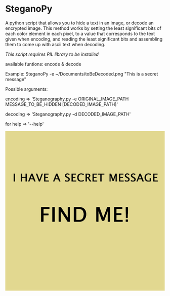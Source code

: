 # SteganoPy
 A python script that allows you to hide a text in an image, or decode an encrypted image.
  This method works by setting the least significant bits of each color element in each pixel,
to a value that corresponds to the text given when encoding, and reading the least significant 
bits and assembling them to come up with ascii text when decoding.

*This script requires PIL library to be installed*

available funtions: encode & decode

Example: SteganoPy -e ~/Documents/toBeDecoded.png "This is a secret message"

Possible arguments:

encoding => 'Steganography.py -e ORIGINAL_IMAGE_PATH MESSAGE_TO_BE_HIDDEN [DECODED_IMAGE_PATH]'

decoding => 'Steganography.py -d DECODED_IMAGE_PATH'

for help => '--help'

![alt text](https://github.com/MA-Tex/SteganoPy/blob/master/encoded_SteganoPy%20Image.png)
